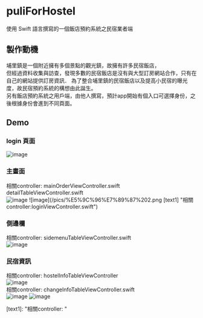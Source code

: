 

# puliForHostel
  使用 Swift 語言撰寫的一個飯店預約系統之民宿業者端
 
 
## 製作動機
  埔里鎮是一個附近擁有多個景點的觀光鎮，故擁有許多民宿飯店，<br>但經過資料收集與訪查，發現多數的民宿飯店是沒有與大型訂房網站合作，只有在自己的網站提供訂房資訊．
  為了整合埔里鎮的民宿飯店以及提高小民宿的曝光度，故民宿預約系統的構想由此誕生。<br>另有飯店預約系統之用戶端，由他人撰寫，預計app開始有個入口可選擇身份，之後根據身份會進到不同頁面。
 
 
## Demo

### login 頁面
![image](/pics/login.png "相關controller:loginViewController.swift") <br>

### 主畫面
相關controller: mainOrderViewController.swift    detailTableViewController.swift <br>
![image](/pics/%E5%9C%96%E7%89%87%201.png "相關controller:loginViewController.swift") 
![image](/pics/%E5%9C%96%E7%89%87%202.png [text1] "相關controller:loginViewController.swift") <br>

### 側邊欄
相關controller: sidemenuTableViewController.swift <br>
![image](/pics/%E5%9C%96%E7%89%87%203.png "相關controller:loginViewController.swift") <br>

### 民宿資訊
相關controller: hostelInfoTableViewController <br>
![image](/pics/%E5%9C%96%E7%89%87%204.png "相關controller:loginViewController.swift") <br>
相關controller: changeInfoTableViewController.swift <br>
![image](/pics/%E5%9C%96%E7%89%87%205.png "相關controller:loginViewController.swift")
![image](/pics/%E5%9C%96%E7%89%87%206.png "相關controller:loginViewController.swift")

[text1]: "相關controller: "
